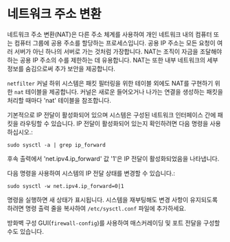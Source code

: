<!--
SPDX-FileCopyrightText: 2023,2024 Oracle and/or its affiliates.
SPDX-License-Identifier: CC-BY-SA-4.0
-->

# 네트워크 주소 변환

네트워크 주소 변환\(NAT\)은 다른 주소 체계를 사용하여 개인 네트워크 내의 컴퓨터 또는 컴퓨터 그룹에 공용 주소를 할당하는 프로세스입니다. 공용 IP 주소는 모든 요청이 여러 서버가 아닌 하나의 서버로 가는 것처럼 가장합니다. NAT는 조직이 자금을 조달해야 하는 공용 IP 주소의 수를 제한하는 데 유용합니다. NAT는 또한 내부 네트워크의 세부 정보를 숨김으로써 추가 보안을 제공합니다.

`netfilter` 커널 하위 시스템은 패킷 필터링을 위한 테이블 외에도 NAT를 구현하기 위한 `nat` 테이블을 제공합니다. 커널은 새로운 들어오거나 나가는 연결을 생성하는 패킷을 처리할 때마다 'nat' 테이블을 참조합니다.

기본적으로 IP 전달이 활성화되어 있으며 시스템은 구성된 네트워크 인터페이스 간에 패킷을 라우팅할 수 있습니다. IP 전달이 활성화되어 있는지 확인하려면 다음 명령을 사용하십시오.:

```
sudo sysctl -a | grep ip_forward
```

후속 출력에서 ​​'net.ipv4.ip_forward' 값 '1'은 IP 전달이 활성화되었음을 나타냅니다.

다음 명령을 사용하여 시스템의 IP 전달 상태를 변경할 수 있습니다.:

```
sudo sysctl -w net.ipv4.ip_forward=0|1
```

명령을 실행하면 새 상태가 표시됩니다. 시스템을 재부팅해도 변경 사항이 유지되도록 하려면 명령 출력 줄을 복사하여 `/etc/sysctl.conf` 파일에 추가하세요.

방화벽 구성 GUI\(`firewall-config`\)를 사용하여 매스커레이딩 및 포트 전달을 구성할 수도 있습니다.
